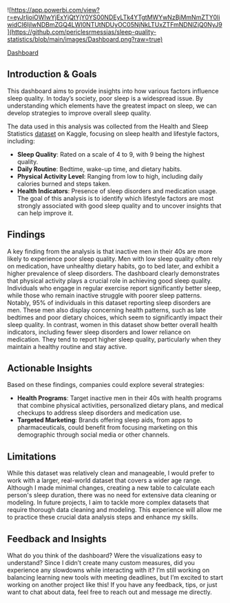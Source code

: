 ![https://app.powerbi.com/view?r=eyJrIjoiOWIwYjExYjQtYjY0YS00NDEyLTk4YTgtMWYwNzBjMmNmZTY0IiwidCI6IjIwNDBmZGQ4LWI0NTUtNDUyOC05NjNkLTUxZTFmNDNlZjQ0NyJ9](https://github.com/periclesrmessias/sleep-quality-statistics/blob/main/images/Dashboard.png?raw=true)

[Dashboard](https://app.powerbi.com/view?r=eyJrIjoiOWIwYjExYjQtYjY0YS00NDEyLTk4YTgtMWYwNzBjMmNmZTY0IiwidCI6IjIwNDBmZGQ4LWI0NTUtNDUyOC05NjNkLTUxZTFmNDNlZjQ0NyJ9)

## Introduction & Goals

This dashboard aims to provide insights into how various factors influence sleep quality. In today’s society, poor sleep is a widespread issue. By understanding which elements have the greatest impact on sleep, we can develop strategies to improve overall sleep quality.

The data used in this analysis was collected from the Health and Sleep Statistics [dataset](https://www.kaggle.com/datasets/hanaksoy/health-and-sleep-statistics)  on Kaggle, focusing on sleep health and lifestyle factors, including:

- **Sleep Quality**: Rated on a scale of 4 to 9, with 9 being the highest quality.
- **Daily Routine**: Bedtime, wake-up time, and dietary habits.
- **Physical Activity Level**: Ranging from low to high, including daily calories burned and steps taken.
- **Health Indicators**: Presence of sleep disorders and medication usage.
The goal of this analysis is to identify which lifestyle factors are most strongly associated with good sleep quality and to uncover insights that can help improve it.


## Findings
A key finding from the analysis is that inactive men in their 40s are more likely to
experience poor sleep quality. Men with low sleep quality often rely on medication,
have unhealthy dietary habits, go to bed later, and exhibit a higher prevalence of sleep
disorders.
The dashboard clearly demonstrates that physical activity plays a crucial role in
achieving good sleep quality. Individuals who engage in regular exercise report
significantly better sleep, while those who remain inactive struggle with poorer sleep
patterns. Notably, 95% of individuals in this dataset reporting sleep disorders are men.
These men also display concerning health patterns, such as late bedtimes and poor
dietary choices, which seem to significantly impact their sleep quality.
In contrast, women in this dataset show better overall health indicators, including
fewer sleep disorders and lower reliance on medication. They tend to report higher
sleep quality, particularly when they maintain a healthy routine and stay active.

## Actionable Insights
Based on these findings, companies could explore several strategies:
- **Health Programs**: Target inactive men in their 40s with health programs that
combine physical activities, personalized dietary plans, and medical checkups to
address sleep disorders and medication use.
- **Targeted Marketing**: Brands offering sleep aids, from apps to pharmaceuticals,
could benefit from focusing marketing on this demographic through social
media or other channels.

## Limitations
While this dataset was relatively clean and manageable, I would prefer to work with a
larger, real-world dataset that covers a wider age range. Although I made minimal
changes, creating a new table to calculate each person's sleep duration, there was no
need for extensive data cleaning or modeling.
In future projects, I aim to tackle more complex datasets that require thorough data
cleaning and modeling. This experience will allow me to practice these crucial data
analysis steps and enhance my skills.

## Feedback and Insights
What do you think of the dashboard? Were the visualizations easy to understand?
Since I didn’t create many custom measures, did you experience any slowdowns while
interacting with it?
I’m still working on balancing learning new tools with meeting deadlines, but I’m
excited to start working on another project like this! If you have any feedback, tips, or
just want to chat about data, feel free to reach out and message me
directly.

